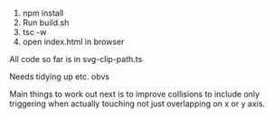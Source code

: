 1. npm install
2. Run build.sh
3. tsc -w
4. open index.html in browser

All code so far is in svg-clip-path.ts

Needs tidying up etc. obvs

Main things to work out next is to improve collisions to include only triggering when actually touching not just overlapping on x or y axis.
